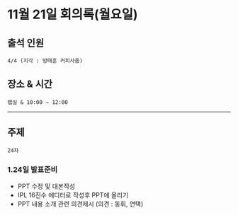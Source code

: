# **11월 21일 회의록(월요일)**

## **출석 인원**
```
4/4 (지각 : 방태훈 커피사옴)
```

## **장소 & 시간**
```
랩실 & 10:00 ~ 12:00
```
---
## **주제**
```
24차
```

### **1.24일 발표준비**
- PPT 수정 및 대본작성
- IPL 16진수 에디터로 작성후 PPT에 올리기
- PPT 내용 소개 관련 의견제시 (의견 : 동휘, 연택)